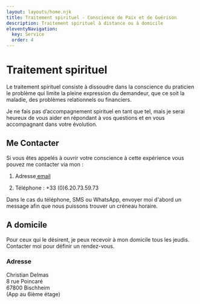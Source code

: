 ```yaml
---
layout: layouts/home.njk
title: Traitement spirituel - Conscience de Paix et de Guérison
description: Traitement spirituel à distance ou à domicile
eleventyNavigation:
  key: Service
  order: 4
---
```



# Traitement spirituel

<p>Le traitement spirituel consiste à dissoudre dans la conscience du praticien le problème qui limite la pleine expression du demandeur, que ce soit la maladie, des problèmes relationnels ou financiers.</p>

<p>Je ne fais pas d’accompagnement spirituel en tant que tel, mais je serai heureux de vous aider en répondant à vos questions et en vous accompagnant dans votre évolution.</p> 




## Me Contacter

Si vous êtes appelés à ouvrir votre conscience à cette expérience vous pouvez me contacter via mon :


1. Adresse<a href="mailto:c.delmas67@gmail.com"> email</a>  

2. Téléphone : +33 (0)6.20.73.59.73

Dans le cas du téléphone, SMS ou WhatsApp, envoyer moi d'abord un message afin que nous puissons trouver un créneau horaire.


## A domicile
Pour ceux qui le désirent, je peux recevoir à mon domicile tous les jeudis. Contacter moi pour définir un rendez-vous.



<h3> Adresse </h3>

Christian Delmas  
8 rue Poincaré  
67800 Bischheim  
(App au 6ième étage)



